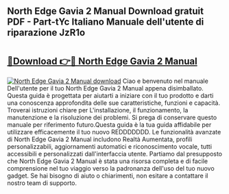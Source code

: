 ## North Edge Gavia 2 Manual Download gratuit PDF - Part-tYc Italiano Manuale dell'utente di riparazione JzR1o

# <h2><a href="http://dfgn1b.blite.top/?on=North+Edge+Gavia+2+Manual">🔗Download 👉🔴 North Edge Gavia 2 Manual</a></h2>

[![North Edge Gavia 2 Manual download](https://i.imgur.com/lujVjoI.png)](http://dfgn1b.blite.top/?on=North+Edge+Gavia+2+Manual)
Ciao e benvenuto nel manuale Dell'utente per il tuo North Edge Gavia 2 Manual appena disimballato. Questa guida è progettata per aiutarti a iniziare con il tuo prodotto e darti una conoscenza approfondita delle sue caratteristiche, funzioni e capacità. Troverai istruzioni chiare per L'installazione, il funzionamento, la manutenzione e la risoluzione dei problemi. Si prega di conservare questo manuale per riferimento futuro.Questa guida è la tua guida affidabile per utilizzare efficacemente il tuo nuovo REDDDDDDD. Le funzionalità avanzate di North Edge Gavia 2 Manual includono Realtà Aumentata, profili personalizzabili, aggiornamenti automatici e riconoscimento vocale, tutti accessibili e personalizzati dall'interfaccia utente. Partiamo dal presupposto che North Edge Gavia 2 Manual è stata una risorsa completa e di facile comprensione nel tuo viaggio verso la padronanza dell'uso del tuo nuovo gadget. Se hai bisogno di aiuto o chiarimenti, non esitare a contattare il nostro team di supporto.
